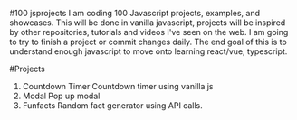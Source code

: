 #100 jsprojects
I am coding 100 Javascript projects, examples, and showcases. This will be done in vanilla javascript, projects will be inspired by other repositories, tutorials and videos I've seen on the web. I am going to try to finish a project or commit changes daily. The end goal of this is to understand enough javascript to move onto learning react/vue, typescript. 

#Projects
1. Countdown Timer
        Countdown timer using vanilla js
2. Modal
        Pop up modal
3.  Funfacts
        Random fact generator using API calls.